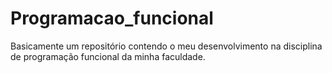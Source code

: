 # Programacao_funcional
Basicamente um repositório contendo o meu desenvolvimento na disciplina de programação funcional da minha faculdade.
